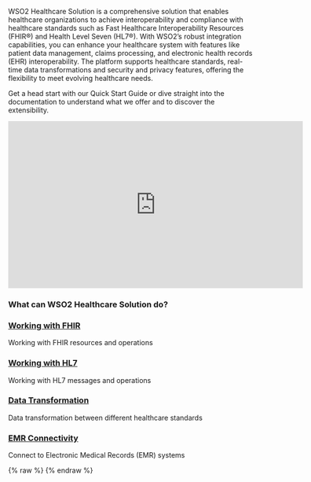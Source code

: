 <link href="https://fonts.googleapis.com/icon?family=Material+Icons" rel="stylesheet" />
<div class="homePage">
    <div class="section01">
        <div class="leftContent">
            <div class="about-home">
                <div>
					<div class="md-main .md-content">
                        <p>
                        WSO2 Healthcare Solution is a comprehensive solution that enables healthcare organizations to achieve interoperability and compliance with healthcare standards such as Fast Healthcare Interoperability Resources (FHIR®) and Health Level Seven (HL7®). With WSO2’s robust integration capabilities, you can enhance your healthcare system with features like patient data management, claims processing, and electronic health records (EHR) interoperability. The platform supports healthcare standards, real-time data transformations and security and privacy features, offering the flexibility to meet evolving healthcare needs.
						</p>
						<p>
						Get a head start with our Quick Start Guide or dive straight into the documentation to understand what we offer 
						and to discover the extensibility.
						</p>
					</div>
                </div>
                <!-- <div>
                        <div class="md-main .md-content ">
							<iframe width="800" height="250" src="https://www.youtube.com/embed/YabdNpDlS2s" frameborder="0" allow="accelerometer; autoplay; encrypted-media; gyroscope; picture-in-picture" allowfullscreen></iframe>
						</div>
                </div> -->
            </div>
            <div>
                <div class="md-main .md-content ">
					<iframe width="600" height="340" src="https://www.youtube.com/embed/YabdNpDlS2s" frameborder="0" allow="accelerometer; autoplay; encrypted-media; gyroscope; picture-in-picture" allowfullscreen>
                    </iframe>
				</div>
            </div>
        </div>
    </div>
	<div class="section03">
        <h3>What can WSO2 Healthcare Solution do?</h3>
        <div class="linkWrapper">
            <!-- <div class="linkSet3" onclick="location.href='{{base_path}}/get-started/open-healthcare';">
                <a href="get-started/open-healthcare-quickstart/"><h3>Quick Start Guide</h3></a>
                <p>
                    Set up and try out in your local environment
                </p>
            </div> -->
            <div class="linkSet3" onclick="location.href='{{base_path}}/get-started/open-healthcare';">
                <a href="fhir/guides/overview-of-fhir"><h3>Working with FHIR</h3></a>
                <p>
                    Working with FHIR resources and operations
                </p>
            </div>
            <div class="linkSet3" onclick="location.href='{{base_path}}/get-started/open-healthcare';">
                <a href="hl7/guides/overview/"><h3>Working with HL7</h3></a>
                <p>
                    Working with HL7 messages and operations
                </p>
            </div>
            <div class="linkSet3" onclick="location.href='{{base_path}}/learn/integration-use-case/connectors';">
                <a href="data-transformation/guides/hl7v2-fhir"><h3>Data Transformation</h3></a>
                <p>
                    Data transformation between different healthcare standards
                </p>
            </div>
        </div>
    </div>
    <div class="section04">
        <div class="linkWrapper">
            <!-- <div class="linkSet2" onclick="location.href='{{base_path}}/learn/integration-use-case/connectors';">
                <a href="data-transformation/guides/hl7v2-fhir"><h3>Data Transformation</h3></a>
                <p>
                    Data transformation between different healthcare standards
                </p>
            </div> -->
            <div class="linkSet2" onclick="location.href='{{base_path}}/get-started/introduction';">
                <a href="emr-connectivity/guides/emr-systems-overview"><h3>EMR Connectivity</h3></a>
                <p>
                    Connect to Electronic Medical Records (EMR) systems
                </p>
            </div>
            <div class="linkSet3">
                <!-- <a href="emr-connectivity/guides/emr-systems-overview"><h3>EMR Connectivity</h3></a>
                <p>
                    Connect to Electronic Medical Records (EMR) systems
                </p> -->
            </div>
        </div>
    </div>
</div>
{% raw %}
<style>
.md-sidebar.md-sidebar--primary {
    display: none;
}
.md-sidebar.md-sidebar--secondary{
    display: none;
}
.section02 {
    display: flex;
    justify-content: space-between;
}
header.md-header .md-header__button:not([hidden]) {
    /* display: none; */
}
.about-home {
    display: flex;
}
/* .about-home div:first-child {
    width: 50%;
    padding-top: 20px;
}
.about-home div:nth-child(2) {
    width: 50%;
} */
@media screen and (max-width: 76.1875em) {
    .md-sidebar.md-sidebar--primary {
        display: block;
    }
}
@media screen and (max-width: 945px) {
    .about-home div:first-child {
        width: 100%;
    }
    .about-home div:nth-child(2) {
        width: 100%;
    }
    .about-home {
        flex-direction: column;
    }
    .md-typeset a {
        background-position-x: left;
    }
    .download-btn-wrapper {
        display: block;
        text-align: center;
    }
}
.md-typeset h1{
    visibility: hidden;
    margin-bottom: 0;
}
</style>
{% endraw %}